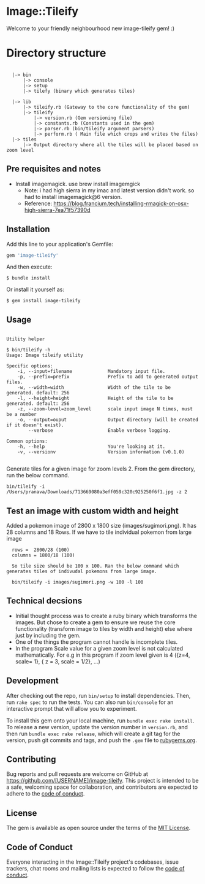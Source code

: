 # Image::Tileify

Welcome to your friendly neighbourhood new image-tileify gem! :) 

# Directory structure

```

  |-> bin
      |-> console 
      |-> setup
      |-> tilefy (binary which generates tiles)

  |-> lib
      |-> tileify.rb (Gateway to the core functionality of the gem)
      |-> tileify
          |-> version.rb (Gem versioning file)
          |-> constants.rb (Constants used in the gem)
          |-> parser.rb (bin/tileify argument parsers)
          |-> perform.rb ( Main file which crops and writes the files)
  |-> tiles
      |-> Output directory where all the tiles will be placed based on zoom level

```


## Pre requisites and notes

- Install imagemagick. use brew install imagemgick
  - Note: i had high sierra in my imac and latest version didn't work. so had to install imagemagick@6 version.
  - Reference: https://blog.francium.tech/installing-rmagick-on-osx-high-sierra-7ea71f57390d

## Installation

Add this line to your application's Gemfile:

```ruby
gem 'image-tileify'
```

And then execute:

    $ bundle install

Or install it yourself as:

    $ gem install image-tileify

## Usage

```

Utility helper

$ bin/tileify -h
Usage: Image tileify utility

Specific options:
    -i, --input=filename             Mandatory input file.
    -p, --prefix=prefix              Prefix to add to generated output files.
    -w, --width=width                Width of the tile to be generated. default: 256
    -l, --height=height              Height of the tile to be generated. default: 256
    -z, --zoom-level=zoom_level      scale input image N times, must be a number
    -o, --output=ouput               Output directory (will be created if it doesn't exist).
        --verbose                    Enable verbose logging.

Common options:
    -h, --help                       You're looking at it.
    -v, --versionv                   Version information (v0.1.0)


```

Generate tiles for a given image for zoom levels 2. From the gem directory, run the below command.

```
bin/tileify -i /Users/pranava/Downloads/713669080a3eff059c320c925250f6f1.jpg -z 2

```

## Test an image with custom width and height

Added a pokemon image of 2800 x 1800 size (images/sugimori.png). It has 28 columns and 18 Rows. If we have to tile individual pokemon from large image

```
  rows =  2800/28 (100)
  columns = 1800/18 (100)

  So tile size should be 100 x 100. Ran the below command which generates tiles of indivudal pokemons from large image.

  bin/tileify -i images/sugimori.png -w 100 -l 100

```

## Technical decsions

- Initial thought process was to create a ruby binary which transforms the images. But chose to create a gem to ensure we reuse the core functionality (transform image to tiles by width and height) else where just by including the gem.
- One of the things the program cannot handle is incomplete tiles. 
- In the program Scale value for a given zoom level is not calculated mathematically. For e.g in this program if zoom level given is 4 ({z=4, scale= 1}, { z = 3, scale = 1/2}, ...)


## Development

After checking out the repo, run `bin/setup` to install dependencies. Then, run `rake spec` to run the tests. You can also run `bin/console` for an interactive prompt that will allow you to experiment.

To install this gem onto your local machine, run `bundle exec rake install`. To release a new version, update the version number in `version.rb`, and then run `bundle exec rake release`, which will create a git tag for the version, push git commits and tags, and push the `.gem` file to [rubygems.org](https://rubygems.org).

## Contributing

Bug reports and pull requests are welcome on GitHub at https://github.com/[USERNAME]/image-tileify. This project is intended to be a safe, welcoming space for collaboration, and contributors are expected to adhere to the [code of conduct](https://github.com/[USERNAME]/image-tileify/blob/master/CODE_OF_CONDUCT.md).


## License

The gem is available as open source under the terms of the [MIT License](https://opensource.org/licenses/MIT).

## Code of Conduct

Everyone interacting in the Image::Tileify project's codebases, issue trackers, chat rooms and mailing lists is expected to follow the [code of conduct](https://github.com/[USERNAME]/image-tileify/blob/master/CODE_OF_CONDUCT.md).
